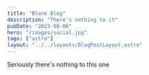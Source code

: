 ```yaml
---
title: "Blank Blog"
description: "There's nothing to it"
pubDate: "2023-08-06"
hero: "/images/social.jpg"
tags: ["astro"]
layout: "../../layouts/BlogPostLayout.astro"
---
```


Seriously there's nothing to this one